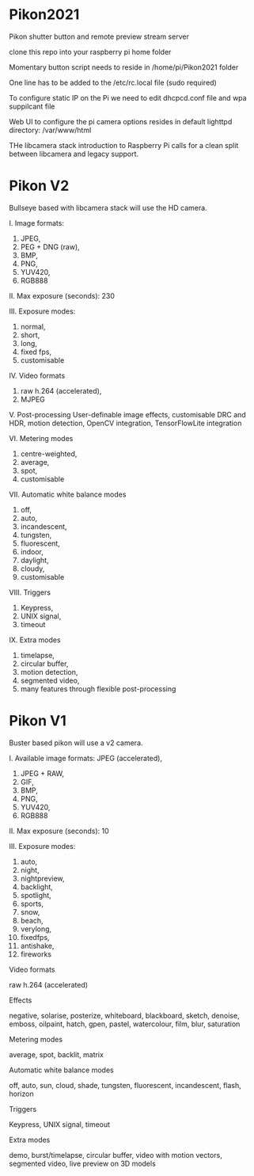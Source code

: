 # Pikon2021
Pikon shutter button and remote preview stream server 

clone this repo into your raspberry pi home folder

Momentary button script needs to reside in /home/pi/Pikon2021 folder

One line has to be added to the /etc/rc.local file (sudo required)

To configure static IP on the Pi we need to edit dhcpcd.conf file and wpa suppilcant file

Web UI to configure the pi camera options resides in default lighttpd directory: /var/www/html


THe libcamera stack introduction to Raspberry Pi calls for a clean split between libcamera and legacy support.


# Pikon V2
Bullseye based with libcamera stack will use the HD camera.

I. Image formats:
1. JPEG,
2. PEG + DNG (raw), 
3. BMP, 
4. PNG, 
5. YUV420, 
6. RGB888

II. Max exposure (seconds): 230

III. Exposure modes:
1. normal, 
2. short, 
3. long, 
4. fixed fps, 
5. customisable

IV. Video formats
1. raw h.264 (accelerated), 
2. MJPEG

V. Post-processing
User-definable image effects, 
customisable DRC and HDR, 
motion detection, 
OpenCV integration, 
TensorFlowLite integration

VI. Metering modes
1. centre-weighted, 
2. average, 
3. spot, 
4. customisable

VII. Automatic white balance modes
1. off, 
2. auto, 
3. incandescent, 
4. tungsten, 
5. fluorescent, 
6. indoor, 
7. daylight, 
8. cloudy, 
9. customisable

VIII. Triggers
1. Keypress, 
2. UNIX signal, 
3. timeout

IX. Extra modes
1. timelapse, 
2. circular buffer, 
3. motion detection, 
4. segmented video, 
5. many features through flexible post-processing






# Pikon V1
Buster based pikon will use a v2 camera.

I. Available image formats:
JPEG (accelerated), 
1. JPEG + RAW, 
2. GIF, 
3. BMP, 
4. PNG, 
5. YUV420,
6. RGB888

II. Max exposure (seconds): 10

III. Exposure modes:
1. auto, 
2. night, 
3. nightpreview, 
4. backlight, 
5. spotlight, 
6. sports, 
7. snow, 
8. beach, 
9. verylong, 
10. fixedfps, 
11. antishake, 
12. fireworks


Video formats

raw h.264 (accelerated)

Effects

negative,
solarise,
posterize,
whiteboard,
blackboard,
sketch,
denoise,
emboss,
oilpaint,
hatch,
gpen,
pastel,
watercolour,
film,
blur,
saturation


Metering modes

average, spot, backlit, matrix

Automatic white balance modes

off, 
auto, 
sun, 
cloud, 
shade, 
tungsten, 
fluorescent, 
incandescent,
flash, 
horizon

Triggers

Keypress, UNIX signal, timeout

Extra modes

demo, 
burst/timelapse, 
circular buffer, 
video with motion vectors, 
segmented video, 
live preview on 3D models




